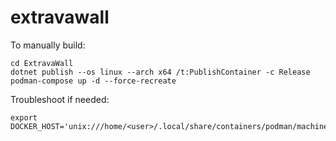 # extravawall

To manually build: 
```
cd ExtravaWall
dotnet publish --os linux --arch x64 /t:PublishContainer -c Release
podman-compose up -d --force-recreate

```

Troubleshoot if needed:
```
export DOCKER_HOST='unix:///home/<user>/.local/share/containers/podman/machine/qemu/podman.sock'
```